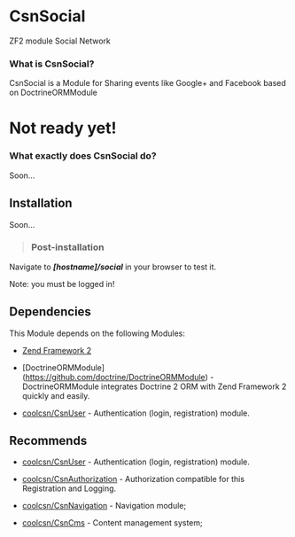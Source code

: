 CsnSocial
=========
ZF2 module Social Network

### What is CsnSocial? ###
CsnSocial is a Module for Sharing events like Google+ and Facebook based on DoctrineORMModule

Not ready yet!
=========

### What exactly does CsnSocial do? ###

Soon...


Installation
------------

Soon...

>### Post-installation ###
Navigate to ***[hostname]/social*** in your browser to test it.

Note: you must be logged in!

Dependencies
------------

This Module depends on the following Modules:

 - [Zend Framework 2](https://github.com/zendframework/zf2) 

 - [DoctrineORMModule] (https://github.com/doctrine/DoctrineORMModule) - DoctrineORMModule integrates Doctrine 2 ORM with Zend Framework 2 quickly and easily.
 - [coolcsn/CsnUser](https://github.com/coolcsn/CsnUser) - Authentication (login, registration) module.

Recommends
----------
- [coolcsn/CsnUser](https://github.com/coolcsn/CsnUser) - Authentication (login, registration) module.

- [coolcsn/CsnAuthorization](https://github.com/coolcsn/CsnAuthorization) - Authorization compatible for this Registration and Logging.
 
- [coolcsn/CsnNavigation](https://github.com/coolcsn/CsnNavigation) - Navigation module;
 
- [coolcsn/CsnCms](https://github.com/coolcsn/CsnCms) - Content management system;
